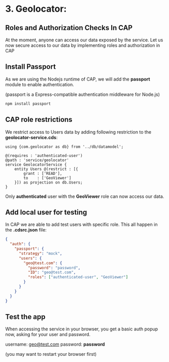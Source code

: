 # 3. Geolocator:

## Roles and Authorization Checks In CAP

At the moment, anyone can access our data exposed by the service. Let us now secure access to our data by implementing roles and authorization in CAP

## Install Passport

As we are using the Nodejs runtime of CAP, we will add the **passport** module to enable authentication.

(passport is a Express-compatible authentication middleware for Node.js)

```bash
npm install passport
```

## CAP role restrictions

We restrict access to Users data by adding following restriction to the **geolocator-service.cds**:

```cds
using {com.geolocator as db} from '../db/datamodel';

@(requires : 'authenticated-user')
@path : 'service/geolocator'
service GeolocatorService {
    entity Users @(restrict : [{
        grant : ['READ'],
        to    : ['GeoViewer']
    }]) as projection on db.Users;
}
```

Only **authenticated** user with the **GeoViewer** role can now access our data.

## Add local user for testing

In CAP we are able to add test users with specific role. This all happen in the **.cdsrc.json** file:

```json
{
  "auth": {
    "passport": {
      "strategy": "mock",
      "users": {
        "geo@test.com": {
          "password": "password",
          "ID": "geo@test.com",
          "roles": ["authenticated-user", "GeoViewer"]
        }
      }
    }
  }
}
```

## Test the app

When accessing the service in your browser, you get a basic auth popup now, asking for your user and password.

username: geo@test.com
password: **password**

(you may want to restart your browser first)

